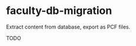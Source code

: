faculty-db-migration
====================

Extract content from database, export as PCF files.

TODO


